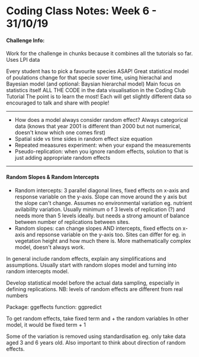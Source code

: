 # Coding Class Notes: Week 6 - 31/10/19


#### Challenge Info:
Work for the challenge in chunks because it combines all the tutorials so far.
Uses LPI data

Every student has to pick a favourite species ASAP!
Great statistical model of poulations change for that specie sover time, using hierachal and Bayesian model (and optional: Baysian hierarchal model)
Main focus on statistics itself
ALL THE CODE in the data visualisation in the Coding Club Tutorial 
The point is to learn the most!
Each will get slightly different data so encouraged to talk and share with people!

---

- How does a model always consider random effect? Always categorical data (knows that year 2001 is different than 2000 but not numerical, doesn't know which one comes first)
- Spatial side vs time sides in random effect size equation
- Repeated meaasures experiment: when your expand the measurements
- Pseudo-replication: when you ignore random effects, solution to that is just adding appropriate random effects

---

#### Random Slopes & Random Intercepts

- Random intercepts: 3 parallel diagonal lines, fixed effects on x-axis and response variable on the y-axis.   Slope can move around the y axis but the slope can't change. Assumes no environmental variation eg. nutrient avilability variation. Usually minimum o f 3 levels of replication (?) and needs more than 5 levels ideally. but needs a strong amount of balance between number of replications between sites.
- Random slopes: can change slopes AND intercepts, fixed effects on x-axis and repsonse variable on the y-axis too. Sites can differ for eg. in vegetation height and how much there is. More mathematically complex model, doesn't always work.

In general include random effects, explain any simplifications and assumptions. Usually start with random slopes model and turning into random intercepts model. 

Develop statistical model before the actual data sampling, especially in defining replications. 
NB: levels of random effects are different from real numbers 

Package: ggeffects 
function: ggpredict

To get random effects, take fixed term and + the random variables 
In other model, it would be fixed term + 1

Some of the variation is removed using standardisation eg. only take data aged 3 and 6 years old.
Also important to think about direction of random effects.
